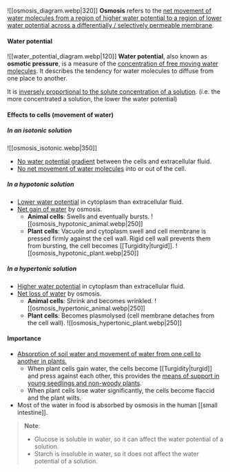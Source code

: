 ![[osmosis_diagram.webp|320]]
**Osmosis** refers to the <u>net movement of water molecules from a region of higher water potential to a region of lower water potential across a differentially / selectively permeable membrane</u>.

#### Water potential
![[water_potential_diagram.webp|120]]
**Water potential**, also known as **osmotic pressure**, is a measure of the <u>concentration of free moving water molecules</u>. It describes the tendency for water molecules to diffuse from one place to another.

It is <u>inversely proportional to the solute concentration of a solution</u>. (i.e. the more concentrated a solution, the lower the water potential)

#### Effects to cells (movement of water)
##### In an isotonic solution
![[osmosis_isotonic.webp|350]]
- <u>No water potential gradient</u> between the cells and extracellular fluid.
- <u>No net movement of water molecules</u> into or out of the cell.

##### In a hypotonic solution
- <u>Lower water potential</u> in cytoplasm than extracellular fluid.
- <u>Net gain of water</u> by osmosis.
	- **Animal cells**: Swells and eventually bursts.
	  ![[osmosis_hypotonic_animal.webp|250]]
	- **Plant cells**: Vacuole and cytoplasm swell and cell membrane is pressed firmly against the cell wall. Rigid cell wall prevents them from bursting, the cell becomes [[Turgidity|turgid]].
	  ![[osmosis_hypotonic_plant.webp|250]]

##### In a hypertonic solution
- <u>Higher water potential</u> in cytoplasm than extracellular fluid.
- <u>Net loss of water</u> by osmosis.
	- **Animal cells**: Shrink and becomes wrinkled.
	  ![[osmosis_hypertonic_animal.webp|250]]
	- **Plant cells**: Becomes plasmolysed (cell membrane detaches from the cell wall).
	  ![[osmosis_hypertonic_plant.webp|250]]

#### Importance
- <u>Absorption of soil water and movement of water from one cell to another in plants.</u>
	- When plant cells gain water, the cells become [[Turgidity|turgid]] and press against each other, this provides the <u>means of support in young seedlings and non-woody plants</u>.
	- When plant cells lose water significantly, the cells become flaccid and the plant wilts.
- Most of the water in food is absorbed by osmosis in the human [[small intestine]].

> **Note**:
> - Glucose is soluble in water, so it can affect the water potential of a solution.
> - Starch is insoluble in water, so it does not affect the water potential of a solution.

